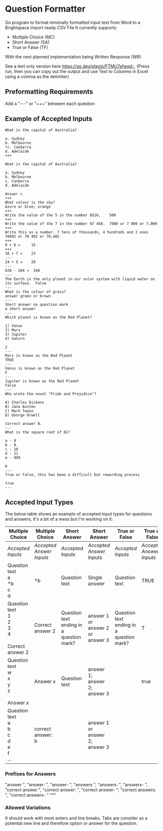 # Question Formatter
Go program to format minimally formatted input text from Word to a Brightspace import ready CSV File
It currently supports:
- Multiple Choice (MC)
- Short Answer (SA)
- True or False (TF)

With the next planned implementation being Written Response (WR)

See a text only version here https://go.dev/play/p/FTMU7afwqd-, (Press run, then you can copy out the output and use Text to Columns in Excel using a comma as the delimiter)

## Preformatting Requirements
Add a "---" or "+++" between each question

## Example of Accepted Inputs
```
What is the capital of Australia?

a. Sydney
b. Melbourne
*c. Canberra
d. Adelaide
+++

What is the capital of Australia?

a. Sydney
b. Melbourne
c. Canberra
d. Adelaide

Answer c
+++
What colour is the sky?
Azure or blue; orange
+++
Write the value of the 5 in the number 8526.	500
+++
Write the value of the 7 in the number 97 450.	7000 or 7 000 or 7,000
+++
Write this as a number. 7 tens of thousands, 4 hundreds and 2 ones	70402 or 70 402 or 70,402
+++
9 + 6 =		15
+++
16 + 7 =	23
---
24 + 5 =	29
---
628 - 284 =  344
---
The Earth is the only planet in our solar system with liquid water on its surface. 	False
---
What is the colour of grass?
answer green or brown
---
Short answer no question mark
a short answer
---
Which planet is known as the Red Planet?

1) Venus
2) Mars
3) Jupiter
4) Saturn

2
---
Mars is known as the Red Planet
TRUE
---
Venus is known as the Red Planet
F
---
Jupiter is known as the Red Planet
False
---
Who wrote the novel "Pride and Prejudice"?

A) Charles Dickens
B) Jane Austen
C) Mark Twain
D) George Orwell

Correct answer B.
---
What is the square root of 81?

a - 8
b - 9
c - 10
d - 11
e - 999

b
---
True or false, this has been a difficult but rewarding process

true
---
```

## Accepted Input Types
The below table shows an example of accepted input types for questions and answers, it's a bit of a mess but I'm working on it:

| Multiple Choice | Multiple Choice | Short Answer | Short Answer | True or False | True or False | Written Response | Written Response |
|---|---|---|---|---|---|---|---|
| *Accepted Inputs* | *Accepted Answer Inputs* | *Accepted Inputs* | *Accepted Answer Inputs* | *Accepted Inputs* | *Accepted Answer Inputs* | *Accepted Inputs* | *Accepted Answer Inputs* |
|  Question text<br>a<br>*b<br>c<br>d | *b | Question text | Single answer | Question text | TRUE | Question text | *None required* |
|  Question text<br>1<br>2<br>3<br>4<br><br>  Correct answer 2 | Correct answer 2 | Question text ending in a question mark? | answer 1 or answer 2 or answer 3 | Question text ending in a question mark? | T | Question text ending in a question mark? |  |
| Question text<br>w<br>x<br>y<br>z<br><br>  Answer x | Answer x | Question text | answer 1; answer 2; answer 3 | | true  |  |  |
| Question text<br>a<br>b<br>c<br>d<br>e<br>f<br>... | correct answer: b |  | answer 1 or answer 2; answer 3 |  |  |  |  |

### Prefixes for Answers
"answer ", "answer: ", "answer- ", "answers ", "answers: ", "answers- ", "correct answer ", "correct answer: ", "correct answer- ", "correct answers: ", "correct answers- " "*"

### Allowed Variations
It should work with most enters and line breaks.
Tabs are consider as a potential new line and therefore option or answer for the question. 
